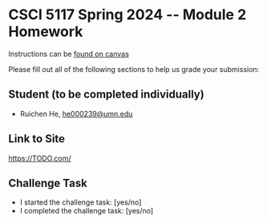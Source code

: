# CSCI 5117 Spring 2024 -- Module 2 Homework


Instructions can be [found on canvas](https://canvas.umn.edu/courses/413159/pages/homework-2)

Please fill out all of the following sections to help us grade your submission:

## Student (to be completed individually)

* Ruichen He, he000239@umn.edu

## Link to Site

<https://TODO.com/>

## Challenge Task

* I started the challenge task: [yes/no]
* I completed the challenge task: [yes/no]


